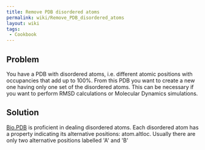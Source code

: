 ```yaml
---
title: Remove PDB disordered atoms
permalink: wiki/Remove_PDB_disordered_atoms
layout: wiki
tags:
 - Cookbook
---
```


Problem
-------

You have a PDB with disordered atoms, i.e. different atomic positions
with occupancies that add up to 100%. From this PDB you want to create a
new one having only one set of the disordered atoms. This can be
necessary if you want to perform RMSD calculations or Molecular Dynamics
simulations.

Solution
--------

[Bio.PDB](Bio.PDB "wikilink") is proficient in dealing disordered atoms.
Each disordered atom has a property indicating its alternative
positions: atom.altloc. Usually there are only two alternative positions
labelled 'A' and 'B'
